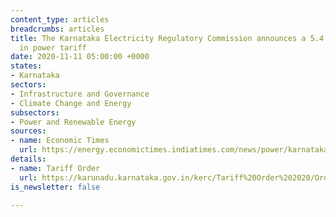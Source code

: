 ```yaml
---
content_type: articles
breadcrumbs: articles
title: The Karnataka Electricity Regulatory Commission announces a 5.4 percent increase
  in power tariff
date: 2020-11-11 05:00:00 +0000
states:
- Karnataka
sectors:
- Infrastructure and Governance
- Climate Change and Energy
subsectors:
- Power and Renewable Energy
sources:
- name: Economic Times
  url: https://energy.economictimes.indiatimes.com/news/power/karnataka-government-hikes-power-tariff-by-5-4-per-cent-from-november-1/79052949
details:
- name: Tariff Order
  url: https://karunadu.karnataka.gov.in/kerc/Tariff%20Order%202020/Orders/Press%20Note/English_Press_Note_2020_Ver_5.pdf
is_newsletter: false

---
```

